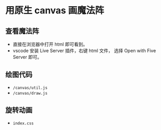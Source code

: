 # 用原生 canvas 画魔法阵

## 查看魔法阵

- 直接在浏览器中打开 html 即可看到。
- vscode 安装 Live Server 插件，右键 html 文件， 选择 Open with Five Server 即可。

## 绘图代码

- `/canvas/util.js`
- `/canvas/draw.js`

## 旋转动画

- `index.css`
